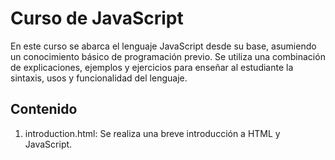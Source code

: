 # Curso de JavaScript

En este curso se abarca el lenguaje JavaScript desde su base, asumiendo un conocimiento básico de programación previo. Se utiliza una combinación de explicaciones, ejemplos y ejercicios para enseñar al estudiante la sintaxis, usos y funcionalidad del lenguaje.

## Contenido
1. introduction.html: Se realiza una breve introducción a HTML y JavaScript.